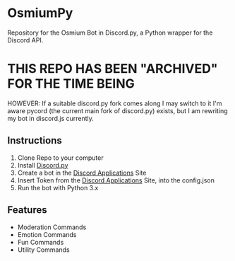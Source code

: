 # OsmiumPy
 Repository for the Osmium Bot in Discord.py, a Python wrapper for the Discord API.

# THIS REPO HAS BEEN "ARCHIVED" FOR THE TIME BEING
  HOWEVER: If a suitable discord.py fork comes along I may switch to it
  I'm aware pycord (the current main fork of discord.py) exists, but I am rewriting my bot in discord.js currently.

## Instructions
 1. Clone Repo to your computer
 2. Install [Discord.py](https://discordpy.readthedocs.io/en/latest/intro.html#installing)
 3. Create a bot in the [Discord Applications](https://discord.com/developers/applications/) Site
 4. Insert Token from the [Discord Applications](https://discord.com/developers/applications/) Site, into the config.json
 5. Run the bot with Python 3.x
 
## Features
- Moderation Commands
- Emotion Commands
- Fun Commands
- Utility Commands
